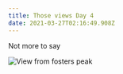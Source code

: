 ```yaml
---
title: Those views Day 4
date: 2021-03-27T02:16:49.908Z
---
```

Not more to say

![View from fosters peak ](/images/a5f553d4-265f-4fd0-8f2a-c529427b2c00.jpeg "View from fosters peak ")